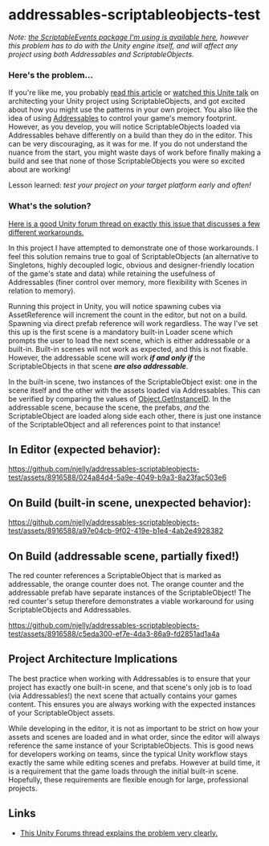 # addressables-scriptableobjects-test

*Note: [the ScriptableEvents package I'm using is available here](https://github.com/chark/scriptable-events), however this problem has to do with the Unity engine itself, and will affect any project using both Addressables and ScriptableObjects.*

### Here's the problem...

If you're like me, you probably [read this article](https://blog.unity.com/engine-platform/6-ways-scriptableobjects-can-benefit-your-team-and-your-code) or [watched this Unite talk](https://youtu.be/raQ3iHhE_Kk) on architecting your Unity project using ScriptableObjects, and got excited about how you might use the patterns in your own project. You also like the idea of using [Addressables](https://docs.unity3d.com/Manual/com.unity.addressables.html) to control your game's memory footprint. However, as you develop, you will notice ScriptableObjects loaded via Addressables behave differently on a build than they do in the editor. This can be very discouraging, as it was for me. If you do not understand the nuance from the start, you might waste days of work before finally making a build and see that none of those ScriptableObjects you were so excited about are working!

Lesson learned: *test your project on your target platform early and often!*

### What's the solution?

[Here is a good Unity forum thread on exactly this issue that discusses a few different workarounds.](https://forum.unity.com/threads/scriptableobject-references-in-addressables.777155/)

In this project I have attempted to demonstrate one of those workarounds. I feel this solution remains true to goal of ScriptableObjects (an alternative to Singletons, highly decoupled logic, obvious and designer-friendly location of the game's state and data) while retaining the usefulness of Addressables (finer control over memory, more flexibility with Scenes in relation to memory). 

Running this project in Unity, you will notice spawning cubes via AssetReference will increment the count in the editor, but not on a build. Spawning via direct prefab reference will work regardless. The way I've set this up is the first scene is a mandatory built-in Loader scene which prompts the user to load the next scene, which is either addressable or a built-in. Built-in scenes will not work as expected, and this is not fixable. However, the addressable scene will work ***if and only if*** the ScriptableObjects in that scene ***are also addressable***. 

In the built-in scene, two instances of the ScriptableObject exist: one in the scene itself and the other with the assets loaded via Addressables. This can be verified by comparing the values of [Object.GetInstanceID](https://docs.unity3d.com/ScriptReference/Object.GetInstanceID.html). In the addressable scene, because the scene, the prefabs, *and* the ScriptableObject are loaded along side each other, there is just one instance of the ScriptableObject and all references point to that instance!

## In Editor (expected behavior):
https://github.com/njelly/addressables-scriptableobjects-test/assets/8916588/024a84d4-5a9e-4049-b9a3-8a23fac503e6

## On Build (built-in scene, unexpected behavior):
https://github.com/njelly/addressables-scriptableobjects-test/assets/8916588/a97e04cb-9f02-419e-b1e4-4ab2e4928382

## On Build (addressable scene, partially fixed!)
The red counter references a ScriptableObject that is marked as addressable, the orange counter does not. The orange counter and the addressable prefab have separate instances of the ScriptableObject! The red counter's setup therefore demonstrates a viable workaround for using ScriptableObjects and Addressables.

https://github.com/njelly/addressables-scriptableobjects-test/assets/8916588/c5eda300-ef7e-4da3-86a9-fd2851ad1a4a

## Project Architecture Implications

The best practice when working with Addressables is to ensure that your project has exactly one built-in scene, and that scene's only job is to load (via Addressables!) the next scene that actually contains your games content. This ensures you are always working with the expected instances of your ScriptableObject assets.

While developing in the editor, it is not as important to be strict on how your assets and scenes are loaded and in what order, since the editor will always reference the same instance of your ScriptableObjects. This is good news for developers working on teams, since the typical Unity workflow stays exactly the same while editing scenes and prefabs. However at build time, it is a requirement that the game loads through the initial built-in scene. Hopefully, these requirements are flexible enough for large, professional projects.

## Links

- [This Unity Forums thread explains the problem very clearly.](https://forum.unity.com/threads/solved-scriptable-object-comparison-different-behaviour-in-editor-vs-build.1456882/)
